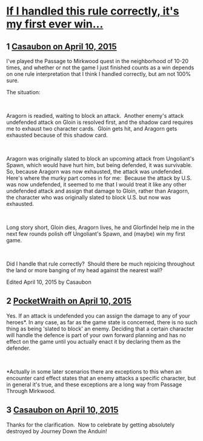 # [If I handled this rule correctly, it&#039;s my first ever win...](https://community.fantasyflightgames.com/topic/161381-if-i-handled-this-rule-correctly-its-my-first-ever-win/)

## 1 [Casaubon on April 10, 2015](https://community.fantasyflightgames.com/topic/161381-if-i-handled-this-rule-correctly-its-my-first-ever-win/?do=findComment&comment=1551704)

I've played the Passage to Mirkwood quest in the neighborhood of 10-20 times, and whether or not the game I just finished counts as a win depends on one rule interpretation that I think I handled correctly, but am not 100% sure.

The situation:

 

Aragorn is readied, waiting to block an attack.  Another enemy's attack undefended attack on Gloin is resolved first, and the shadow card requires me to exhaust two character cards.  Gloin gets hit, and Aragorn gets exhausted because of this shadow card. 

 

Aragorn was originally slated to block an upcoming attack from Ungoliant's Spawn, which would have hurt him, but being defended, it was survivable.  So, because Aragorn was now exhausted, the attack was undefended.  Here's where the murky part comes in for me:  Because the attack by U.S. was now undefended, it seemed to me that I would treat it like any other undefended attack and assign that damage to Gloin, rather than Aragorn, the character who was originally slated to block U.S. but now was exhausted. 

 

Long story short, Gloin dies, Aragorn lives, he and Glorfindel help me in the next few rounds polish off Ungoliant's Spawn, and (maybe) win my first game.

 

Did I handle that rule correctly?  Should there be much rejoicing throughout the land or more banging of my head against the nearest wall? 

Edited April 10, 2015 by Casaubon

## 2 [PocketWraith on April 10, 2015](https://community.fantasyflightgames.com/topic/161381-if-i-handled-this-rule-correctly-its-my-first-ever-win/?do=findComment&comment=1551763)

Yes. If an attack is undefended you can assign the damage to any of your heroes*. In any case, as far as the game state is concerned, there is no such thing as being 'slated to block' an enemy. Deciding that a certain character will handle the defence is part of your own forward planning and has no effect on the game until you actually enact it by declaring them as the defender.

 

*Actually in some later scenarios there are exceptions to this when an encounter card effect states that an enemy attacks a specific character, but in general it's true, and these exceptions are a long way from Passage Through Mirkwood.

## 3 [Casaubon on April 10, 2015](https://community.fantasyflightgames.com/topic/161381-if-i-handled-this-rule-correctly-its-my-first-ever-win/?do=findComment&comment=1551769)

Thanks for the clarification.  Now to celebrate by getting absolutely destroyed by Journey Down the Anduin!

